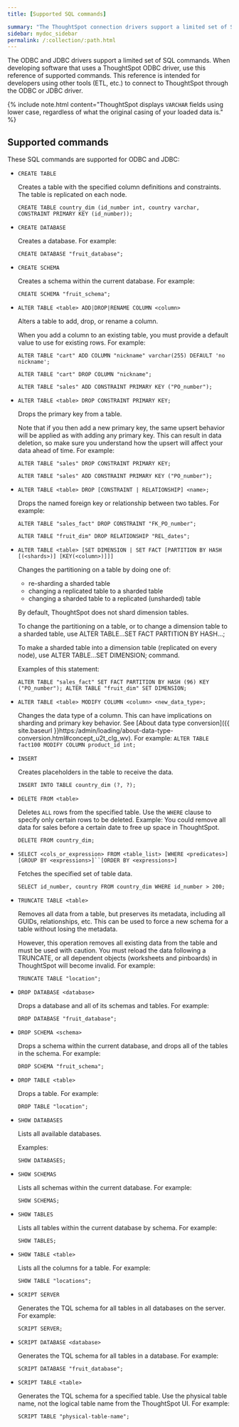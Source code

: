 ```yaml
---
title: [Supported SQL commands]

summary: "The ThoughtSpot connection drivers support a limited set of SQL commands."
sidebar: mydoc_sidebar
permalink: /:collection/:path.html
---
```

The ODBC and JDBC drivers support a limited set of SQL commands. When developing
software that uses a ThoughtSpot ODBC driver, use this reference of supported
commands. This reference is intended for developers using other tools (ETL,
etc.) to connect to ThoughtSpot through the ODBC or JDBC driver.

{% include note.html content="ThoughtSpot displays `VARCHAR` fields using lower case, regardless of what the original casing of your loaded data is." %}

## Supported commands

These SQL commands are supported for ODBC and JDBC:

* `CREATE TABLE`

    Creates a table with the specified column definitions and constraints. The table is replicated on each node.

    ```
    CREATE TABLE country_dim (id_number int, country varchar, CONSTRAINT PRIMARY KEY (id_number));
    ```
* `CREATE DATABASE`

    Creates a database. For example:

    ```
    CREATE DATABASE "fruit_database";
    ```
* `CREATE SCHEMA`

    Creates a schema within the current database. For example:

    ```
    CREATE SCHEMA "fruit_schema";
    ```      
* `ALTER TABLE <table> ADD|DROP|RENAME COLUMN <column>`

    Alters a table to add, drop, or rename a column.

    When you add a column to an existing table, you must provide a default value to use for existing rows. For example:

    ```
    ALTER TABLE "cart" ADD COLUMN "nickname" varchar(255) DEFAULT 'no nickname';
    ```
    ```
    ALTER TABLE "cart" DROP COLUMN "nickname";
    ```
    ```
    ALTER TABLE "sales" ADD CONSTRAINT PRIMARY KEY ("PO_number");
    ```
* `ALTER TABLE <table> DROP CONSTRAINT PRIMARY KEY;`

    Drops the primary key from a table.

    Note that if you then add a new primary key, the same upsert behavior will be applied as with adding any primary key. This can result in data deletion, so make sure you understand how the upsert will affect your data ahead of time. For example:

    ```
    ALTER TABLE "sales" DROP CONSTRAINT PRIMARY KEY;
    ```
    ```
    ALTER TABLE "sales" ADD CONSTRAINT PRIMARY KEY ("PO_number");
    ```
* `ALTER TABLE <table> DROP [CONSTRAINT | RELATIONSHIP] <name>;`

    Drops the named foreign key or relationship between two tables. For example:

    ```
    ALTER TABLE "sales_fact" DROP CONSTRAINT "FK_PO_number";
    ```

    ```
    ALTER TABLE "fruit_dim" DROP RELATIONSHIP "REL_dates";
    ```

* `ALTER TABLE <table> [SET DIMENSION | SET FACT [PARTITION BY
HASH [(<shards>)] [KEY(<column>)]]]`

    Changes the partitioning on a table by doing one of:
    - re-sharding a sharded table
    - changing a replicated table to a sharded table
    - changing a sharded table to a replicated (unsharded) table

    By default, ThoughtSpot does not shard dimension tables.

    To change the partitioning on a table, or to change a dimension table to a sharded table, use ALTER TABLE...SET FACT PARTITION BY HASH...;

    To make a sharded table into a dimension table (replicated on every node), use ALTER TABLE...SET DIMENSION; command.

    Examples of this statement:

    `ALTER TABLE "sales_fact" SET FACT PARTITION BY HASH (96) KEY
    ("PO_number");
    ALTER TABLE "fruit_dim" SET DIMENSION;`

* `ALTER TABLE <table> MODIFY COLUMN <column> <new_data_type>;`

    Changes the data type of a column. This can have implications on sharding and primary key behavior. See [About data type conversion]({{ site.baseurl }}https:/admin/loading/about-data-type-conversion.html#concept_u2t_clg_wv). For example:
    `ALTER TABLE fact100 MODIFY COLUMN product_id int;`

* `INSERT`

    Creates placeholders in the table to receive the data.

    ```
    INSERT INTO TABLE country_dim (?, ?);
    ```

* `DELETE FROM <table>`

    Deletes `ALL` rows from the specified table. Use the `WHERE` clause to specify only certain rows to be deleted. Example: You could remove all data for sales before a certain date to free up space in ThoughtSpot.

    ```
    DELETE FROM country_dim;
    ```
* `SELECT <cols_or_expression> FROM <table_list> [WHERE <predicates>] [GROUP BY <expressions>]``[ORDER BY <expressions>]`

    Fetches the specified set of table data.

    ```
    SELECT id_number, country FROM country_dim WHERE id_number > 200;
    ```
* `TRUNCATE TABLE <table>`

    Removes all data from a table, but preserves its metadata, including all GUIDs, relationships, etc. This can be used to force a new schema for a table without losing the metadata.

    However, this operation removes all existing data from the table and must be used with caution. You must reload the data following a TRUNCATE, or all dependent objects (worksheets and pinboards) in ThoughtSpot will become invalid. For example:

    ```
    TRUNCATE TABLE "location";
    ```

* `DROP DATABASE <database>`

    Drops a database and all of its schemas and tables. For example:

    ```
    DROP DATABASE "fruit_database";
    ```

* `DROP SCHEMA <schema>`

    Drops a schema within the current database, and drops all of the tables in the schema. For example:

    ```
    DROP SCHEMA "fruit_schema";
    ```

* `DROP TABLE <table>`

    Drops a table. For example:

    ```
    DROP TABLE "location";
    ```

* `SHOW DATABASES`

    Lists all available databases.

    Examples:

    ```
    SHOW DATABASES;
    ```

* `SHOW SCHEMAS`

    Lists all schemas within the current database. For example:

    ```
    SHOW SCHEMAS;
    ```

* `SHOW TABLES`

    Lists all tables within the current database by schema. For example:

    ```
    SHOW TABLES;
    ```

* `SHOW TABLE <table>`

    Lists all the columns for a table. For example:

    ```
    SHOW TABLE "locations";
    ```

* `SCRIPT SERVER`

    Generates the TQL schema for all tables in all databases on the server. For example:

    ```
    SCRIPT SERVER;
    ```

* `SCRIPT DATABASE <database>`

    Generates the TQL schema for all tables in a database. For example:

    ```
    SCRIPT DATABASE "fruit_database";
    ```

* `SCRIPT TABLE <table>`

    Generates the TQL schema for a specified table. Use the physical table name, not the logical table name from the ThoughtSpot UI. For example:

    ```
    SCRIPT TABLE "physical-table-name";
    ```  
